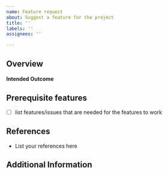 ```yaml
---
name: Feature request
about: Suggest a feature for the project
title: ''
labels: ''
assignees: ''

---
```


## Overview
<!---- Describe your feature here ---->

#### Intended Outcome
<!---- What do you expect after the feature is developed ---->

## Prerequisite features
- [ ] list features/issues that are needed for the features to work

## References
- List your references here

## Additional Information
<!---- Provide additional info here like images ---->
